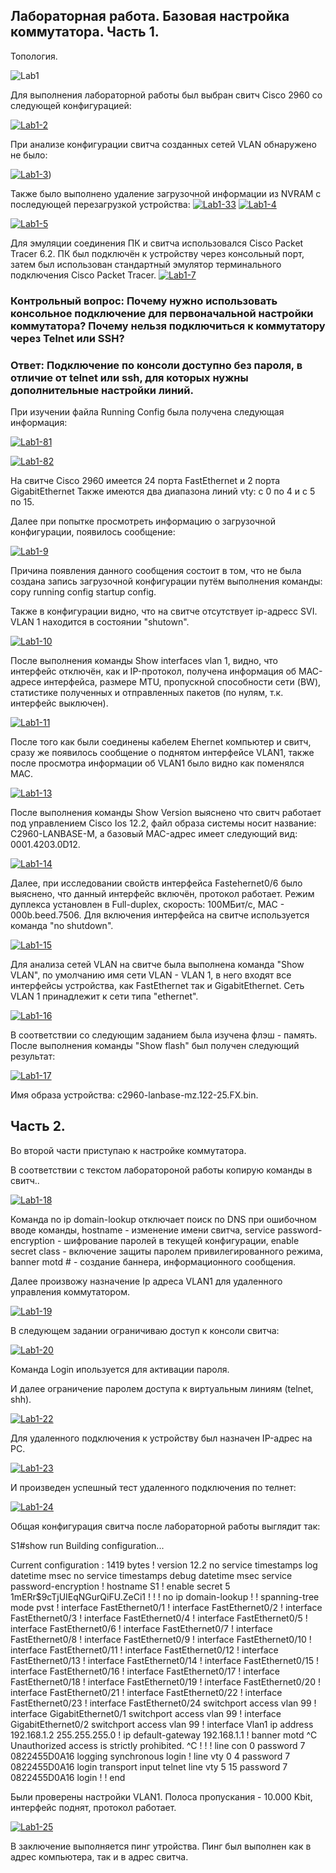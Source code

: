 Лабораторная работа. Базовая настройка коммутатора. Часть 1.
--------------------------------------------------

Топология.

<img src="https://i.ibb.co/FX0VBpK/Lab1.jpg" alt="Lab1" border="0"></a>

Для выполнения лабораторной работы был выбран свитч Cisco 2960 cо следующей конфигурацией:

<a href="https://ibb.co/cx4y8Cq"><img src="https://i.ibb.co/GFzdMtm/Lab1-2.jpg" alt="Lab1-2" border="0"></a>

При анализе конфигурации свитча созданных сетей VLAN обнаружено не было:

<a href="https://ibb.co/Wc3hhq7"><img src="https://i.ibb.co/y8R99GK/Lab1-3.jpg" alt="Lab1-3" border="0"></a>)

Также было выполнено удаление загрузочной информации из NVRAM с последующей перезагрузкой устройства:
<a href="https://ibb.co/5krDV6R"><img src="https://i.ibb.co/8br3V07/Lab1-33.jpg" alt="Lab1-33" border="0"></a>
<a href="https://ibb.co/9Y88Gg4"><img src="https://i.ibb.co/dKWW7Mp/Lab1-4.jpg" alt="Lab1-4" border="0"></a>

<a href="https://ibb.co/ZK7TnQv"><img src="https://i.ibb.co/MpQNYzK/Lab1-5.jpg" alt="Lab1-5" border="0"></a>

Для эмуляции соединения ПК и свитча использовался Cisco Packet Tracer 6.2. ПК был подключён к устройству через консольный порт, затем был использован стандартный эмулятор терминального подключения Cisco Packet Tracer.
<a href="https://ibb.co/Cb6Qkvc"><img src="https://i.ibb.co/sKCq0Qf/Lab1-7.jpg" alt="Lab1-7" border="0"></a>

### Контрольный вопрос: Почему нужно использовать консольное подключение для первоначальной настройки коммутатора? Почему нельзя подключиться к коммутатору через Telnet или SSH? 

### Ответ: Подключение по консоли доступно без пароля, в отличие от telnet или ssh, для которых нужны дополнительные настройки линий.


При изучении файла Running Config была получена следующая информация: 

<a href="https://ibb.co/yNw0ZyX"><img src="https://i.ibb.co/Rgx2s09/Lab1-81.jpg" alt="Lab1-81" border="0"></a>

<a href="https://ibb.co/wRPJpS8"><img src="https://i.ibb.co/mG2vh9d/Lab1-82.jpg" alt="Lab1-82" border="0"></a>

На свитче Cisco 2960 имеется 24 порта FastEthernet и 2 порта GigabitEthernet Также имеются два диапазона линий vty: c 0 по 4 и с 5 по 15.

Далее при попытке просмотреть информацию о загрузочной конфигурации, появилось сообщение: 

<a href="https://imgbb.com/"><img src="https://i.ibb.co/n01bJf1/Lab1-9.jpg" alt="Lab1-9" border="0"></a>

Причина появления данного сообщения состоит в том, что не была создана запись загрузочной конфигурации путём выполнения команды: copy running config startup config.

Также в конфигурации видно, что на свитче отсутствует ip-адресс SVI. VLAN 1 находится в состоянии "shutown".

<a href="https://imgbb.com/"><img src="https://i.ibb.co/d6m8gmh/Lab1-10.jpg" alt="Lab1-10" border="0"></a>

После выполнения команды Show interfaces vlan 1, видно, что интерфейс отключён, как и IP-протокол, получена информация об MAC-адресе интерфейса, размере MTU, пропускной способности сети (BW), статистике полученных и отправленных пакетов (по нулям, т.к. интерфейс выключен).

<a href="https://ibb.co/9VzyXXN"><img src="https://i.ibb.co/ZYtcssV/Lab1-11.jpg" alt="Lab1-11" border="0"></a>

После того как были соединены кабелем Ehernet компьютер и свитч, сразу же появилось сообщение о поднятом интерфейсе VLAN1, также после просмотра информации об VLAN1 было видно как поменялся MAC.

<a href="https://ibb.co/M2tgmSB"><img src="https://i.ibb.co/5MS1P4K/Lab1-13.jpg" alt="Lab1-13" border="0"></a>

После выполнения команды Show Version выяснено что свитч работает под управлением Cisco Ios 12.2, файл образа системы носит название: C2960-LANBASE-M, а базовый MAC-адрес имеет следующий вид: 0001.4203.0D12.

<a href="https://ibb.co/nBYDJ99"><img src="https://i.ibb.co/hc4Kzbb/Lab1-14.jpg" alt="Lab1-14" border="0"></a>

Далее, при исследовании свойств интерфейса Fastehernet0/6 было выяснено, что данный интерфейс включён, протокол работает. Режим дуплекса установлен в Full-duplex, скорость: 100МБит/с, MAC - 000b.beed.7506. Для включения интерфейса на свитче используется команда "no shutdown".

<a href="https://ibb.co/DrFycRP"><img src="https://i.ibb.co/3Rbq6C5/Lab1-15.jpg" alt="Lab1-15" border="0"></a>

Для анализа сетей VLAN на свитче была выполнена команда "Show VLAN", по умолчанию имя сети VLAN - VLAN 1, в него входят все интерфейсы устройства, как FastEthernet так и GigabitEthernet. Сеть VLAN 1 принадлежит к сети  типа "ethernet".

<a href="https://ibb.co/YZ1t8dR"><img src="https://i.ibb.co/JQGz2pB/Lab1-16.jpg" alt="Lab1-16" border="0"></a>

В соответствии со следующим заданием была изучена флэш - память. После выполнения команды "Show flash" был получен следующий результат: 

<a href="https://ibb.co/R0KKPCq"><img src="https://i.ibb.co/r6hhMZV/Lab1-17.jpg" alt="Lab1-17" border="0"></a>

Имя образа устройства: c2960-lanbase-mz.122-25.FX.bin.

## Часть 2.

Во второй части приступаю к настройке коммутатора.

В соответствии с текстом лаборатороной работы копирую команды в свитч..

<a href="https://ibb.co/Kzb8JvW"><img src="https://i.ibb.co/R4YJqwc/Lab1-18.jpg" alt="Lab1-18" border="0"></a>

Команда no ip domain-lookup отключает поиск по DNS при ошибочном вводе команды, hostname - изменение имени свитча, service password-encryption - шифрование паролей в текущей конфигурации, enable secret class - включение защиты паролем привилегированного режима, banner motd # - создание баннера, информационного сообщения.

Далее произвожу назначение Ip адреса VLAN1 для удаленного управления коммутатором.

<a href="https://imgbb.com/"><img src="https://i.ibb.co/HGZ1T3B/Lab1-19.jpg" alt="Lab1-19" border="0"></a>

В следующем задании ограничиваю доступ к консоли свитча: 

<a href="https://imgbb.com/"><img src="https://i.ibb.co/44kNQdH/Lab1-20.jpg" alt="Lab1-20" border="0"></a>

Команда Login ипользуется для активации пароля.

И далее ограничение паролем доступа к виртуальным линиям (telnet, shh).

<a href="https://imgbb.com/"><img src="https://i.ibb.co/2vFJdhV/Lab1-22.jpg" alt="Lab1-22" border="0"></a> 

Для удаленного подключения к устройству был назначен IP-адрес на PC.

<a href="https://ibb.co/8gCQGkW"><img src="https://i.ibb.co/zVMtCdy/Lab1-23.jpg" alt="Lab1-23" border="0"></a>

И произведен успешный тест удаленного подключения по телнет: 

<a href="https://ibb.co/xG8XqYy"><img src="https://i.ibb.co/nf86MBT/Lab1-24.jpg" alt="Lab1-24" border="0"></a>

Общая конфигурация свитча после лабораторной работы выглядит так: 

S1#show run
Building configuration...

Current configuration : 1419 bytes
!
version 12.2
no service timestamps log datetime msec
no service timestamps debug datetime msec
service password-encryption
!
hostname S1
!
enable secret 5 $1$mERr$9cTjUIEqNGurQiFU.ZeCi1
!
!
!
no ip domain-lookup
!
!
spanning-tree mode pvst
!
interface FastEthernet0/1
!
interface FastEthernet0/2
!
interface FastEthernet0/3
!
interface FastEthernet0/4
!
interface FastEthernet0/5
!
interface FastEthernet0/6
!
interface FastEthernet0/7
!
interface FastEthernet0/8
!
interface FastEthernet0/9
!
interface FastEthernet0/10
!
interface FastEthernet0/11
!
interface FastEthernet0/12
!
interface FastEthernet0/13
!
interface FastEthernet0/14
!
interface FastEthernet0/15
!
interface FastEthernet0/16
!
interface FastEthernet0/17
!
interface FastEthernet0/18
!
interface FastEthernet0/19
!
interface FastEthernet0/20
!
interface FastEthernet0/21
!
interface FastEthernet0/22
!
interface FastEthernet0/23
!
interface FastEthernet0/24
 switchport access vlan 99
!
interface GigabitEthernet0/1
 switchport access vlan 99
!
interface GigabitEthernet0/2
 switchport access vlan 99
!
interface Vlan1
 ip address 192.168.1.2 255.255.255.0
!
ip default-gateway 192.168.1.1
!
banner motd ^C
Unauthorized access is strictly prohibited. ^C
!
!
!
line con 0
 password 7 0822455D0A16
 logging synchronous
 login
!
line vty 0 4
 password 7 0822455D0A16
 login
 transport input telnet
line vty 5 15
 password 7 0822455D0A16
 login
!
!
end


Были проверены настройки VLAN1. Полоса пропускания - 10.000 Kbit, интерфейс поднят, протокол работает.

<a href="https://ibb.co/WtKGG7m"><img src="https://i.ibb.co/RyHYYtR/Lab1-25.jpg" alt="Lab1-25" border="0"></a>

В заключение выполняется пинг утройства. Пинг был выполнен как в адрес компьютера, так и в адрес свитча.
